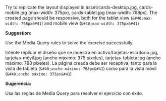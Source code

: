 Try to replicate the layout displayed in asset/cards-desktop.jpg, cards-mobile.jpg (max-width: 375px), cards-tablet.jpg (max-width: 768px). The created page should be responsive, both for the tablet view (`&#40;max-width: 768px&#41`) and mobile view (`&#40;max-width: 375px&#41`)

**Suggestion:**

[//]: # 'Use the Media Query rules to solve the exercise successfully.'

Use the Media Query rules to solve the exercise successfully.


Intente replicar el diseño que se muestra en activo/tarjetas-escritorio.jpg, tarjetas-móvil.jpg (ancho máximo: 375 píxeles), tarjetas-tableta.jpg (ancho máximo: 768 píxeles). La página creada debe ser receptiva, tanto para la vista de tableta (`&#40;ancho máximo: 768px&#41`) como para la vista móvil (`&#40;ancho máximo: 375px&#41`)

**Sugerencia:**

[//]: # 'Utiliza las reglas de Media Query para resolver el ejercicio con éxito.'

Usa las reglas de Media Query para resolver el ejercicio con éxito.